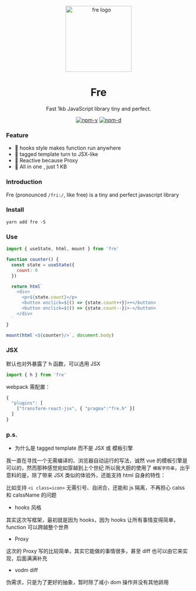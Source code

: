 <p align="center"><img src="http://wx2.sinaimg.cn/mw690/0060lm7Tly1ftpm5b3ihfj3096097aaj.jpg" alt="fre logo" width="180"></p>
<h1 align="center">Fre</h1>
<p align="center">Fast 1kb JavaScript library tiny and perfect.</p>
<p align="center">
<a href="https://npmjs.com/package/fre"><img src="https://img.shields.io/npm/v/fre.svg?style=flat-square" alt="npm-v"></a>
<a href="https://npmjs.com/package/fre"><img src="https://img.shields.io/npm/dm/fre.svg?style=flat-square" alt="npm-d"></a>
</p>

### Feature

- :tada: hooks style makes function run anywhere
- :confetti_ball: tagged template turn to JSX-like
- :mega: Reactive because Proxy
- :telescope: All in one , just 1 KB


### Introduction

Fre (pronounced `/fri:/`, like free) is a tiny and perfect javascript library


### Install

```shell
yarn add fre -S
```

### Use

```JavaScript
import { useState, html, mount } from 'fre'

function counter() {
  const state = useState({
    count: 0
  })

  return html`
    <div>
      <p>${state.count}</p>
      <button onclick=${() => {state.count++}}>+</button>
      <button onclick=${() => {state.count--}}>-</button>
    </div> 
  `
}

mount(html`<${counter}/>`, document.body)

```

### JSX

默认也对外暴露了 h 函数，可以选用 JSX
```JavaScript
import { h } from 'fre'
```
webpack 需配置：
```JavaScript
{
  "plugins": [
    ["transform-react-jsx", { "pragma":"fre.h" }]
  ]
}
```

### p.s.

* 为什么是 tagged template 而不是 JSX 或 模板引擎

我一直在寻找一个无需编译的、浏览器自动运行的写法，诚然 vue 的模板引擎是可以的，然而那种感觉宛如穿越到上个世纪
所以我大胆的使用了 `模板字符串`，出乎意料的是，除了带来 JSX 类似的体验外，还能支持 html 自身的特性：

比如支持 `<i class=icon>` 无需引号、自闭合，还能和 js 隔离，不再担心 calss 和 calssName 的问题

* hooks 风格

其实这次写框架，最初就是因为 hooks，因为 hooks 让所有事情变得简单，function 可以跨越整个世界

* Proxy

这次的 Proxy 写的比较简单，其实它能做的事情很多，甚至 diff 也可以由它来实现，后面满满补充

* vodm diff

伪需求，只是为了更好的抽象，暂时除了减小 dom 操作并没有其他卵用

